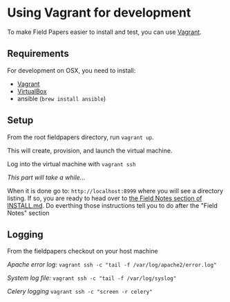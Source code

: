 Using Vagrant for development
===

To make Field Papers easier to install and test, you can use [Vagrant](vagrantup.com).

Requirements
---
For development on OSX, you need to install:

* [Vagrant](vagrantup.com)
* [VirtualBox](https://www.virtualbox.org)
* ansible (`brew install ansible`)

Setup
---
From the root fieldpapers directory, run `vagrant up`.

This will create, provision, and launch the virtual machine.

Log into the virtual machine with `vagrant ssh`

_This part will take a while..._

When it is done go to:
`http://localhost:8999` where you will see a directory listing. If so, you are ready to head over to [the Field Notes section of INSTALL.md](https://github.com/stamen/fieldpapers/blob/master/INSTALL.md#field-papers). Do everthing those instructions tell you to do after the "Field Notes" section


Logging
-------
From the fieldpapers checkout on your host machine

*Apache error log:*
`vagrant ssh -c "tail -f /var/log/apache2/error.log"`

*System log file:*
`vagrant ssh -c "tail -f /var/log/syslog"`

*Celery logging*
`vagrant ssh -c "screen -r celery"`

